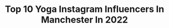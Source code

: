---
title: Top 10 Yoga Instagram Influencers In Manchester In 2022
description: >-
  Find top yoga Instagram influencers in Manchester in 2022. Most popular hashtags: #yoga #fitness #yogaeverydamnday #yogapractice.
platform: Instagram
hits: 5
text_top: Discover the best Instagram profiles on inBeat.
text_bottom: Our database has 5 Instagram influencers like this in Manchester, United Kingdom for you to contact.
profiles:
  - username: "perla_navia"
    fullname: >-
      Perla Navia
    bio: >-
      VIRTUAL YOGA STUDIO 🕉Experience the Best & Most Efficient of the Yoga Techniques LINK TO BOOK ⬇️
    location: "United Kingdom"
    followers: 76271
    engagement: 110
    commentsToLikes: 0.041782
    id: ck135ean00zyn0i19qqe8lfx4
    verified: true
    hashtags: "#yogaeveryday, #yogagirl, #cheshire, #yoga"
  - username: "ellieerobinson_"
    fullname: >-
      E  L  L  I  E
    bio: >-
      Manchester | 🌿| ♑️♏️♏️ Fitness | Fashion @doyoueven athlete 10% link⬇️
    location: "United Kingdom"
    followers: 239573
    engagement: 314
    commentsToLikes: 0.018634
    id: ck55jym6by2lp0i11t810livz
    verified: false
    hashtags: "#workout, #motivation, #gymgirl, #fitness"
  - username: "blueberry.monkey"
    fullname: >-
      NAIMA BOSSI
    bio: >-
      🐒🌱 📍LDN 🇬🇧Lenis 🇪🇸 Francina 🇩🇪Model Pool 🇩🇪 Place Models 🇮🇩 Balistarz Art page @naima_bossi 200h RYT 🧘‍♀️
    location: "United Kingdom"
    followers: 29210
    engagement: 423
    commentsToLikes: 0.013549
    id: ck5q9etrzarfg0i11by2dkebu
    verified: false
    hashtags: "#artist, #miami, #colours, #art"
  - username: "framefitnesssouthampton"
    fullname: >-
      Helen 🇬🇧BROOKSRUNHAPPYTEAM🇬🇧
    bio: >-
      Brooks Run Happy Team 2020 Ambassador @corosglobal @hotpodyogasouthampton @brooksrunninguk @homerunsnacks 20% off code FRAMEFIT
    location: "United Kingdom"
    followers: 19002
    engagement: 315
    commentsToLikes: 0.015083
    id: ck5zv9xgu3u5v0i14f4uirhhk
    verified: false
    hashtags: "#marathontraining, #fitnessmotivation, #mentalhealthawareness, #yoga"
  - username: "akeemojuko"
    fullname: >-
      Akeem Ojuko | Cheekysport Ak
    bio: >-
      #endsars 🇳🇬 - please sign below @cheekysportinsta Founder @wildpeanutfoods - 2 million units sold currently building @getscript.tv
    location: "United Kingdom"
    followers: 20207
    engagement: 468
    commentsToLikes: 0.026062
    id: ck6turtwli1hp0j71m6ho28cs
    verified: false
    hashtags: "#cheekysport, #superrep, #justiceforgeorgefloyd, #hackneymoves"
  - username: "jodi.yogini"
    fullname: >-
      Just Another Yoga Mama
    bio: >-
      🌙 Ambassador @moonchildyogawear discount code MOONCHILDJODI 👩‍👧‍👦 Follow my mama adventures @yoga_mama_and_the_littles
    location: "United Kingdom"
    followers: 28012
    engagement: 441
    commentsToLikes: 0.118578
    id: ck5zwlss46ckd0i14y6gyh99v
    verified: false
    hashtags: "#splits, #yogaposeoftheday, #mondayyoga, #halloween"
  - username: "allaboutnori"
    fullname: >-
      Nori Olivia
    bio: >-
      🥨 German Girl In London 🤸🏻 Yoga Teacher 🦋 Enquiries For Private Yoga Sessions & Collabs: noraoliviacontact@gmail.com
    location: "United Kingdom"
    followers: 51235
    engagement: 572
    commentsToLikes: 0.043817
    id: ck0vyis9h47cs0i19o83o8ggm
    verified: false
    hashtags: "#restaurantandbar, #winespa, #nivealiebe, #iciw"
  - username: "georgewolfmeyer"
    fullname: >-
      George Wolf Meyer
    bio: >-
      🇬🇧 director at @nowtrainingltd 🤸‍♂️ yoga enthusiast ☕ lover of coffee 🦁 + 🌿
    location: "United Kingdom"
    followers: 22364
    engagement: 835
    commentsToLikes: 0.043912
    id: ckf5vxrb2q81k0j23kqsi1f2j
    verified: false
    hashtags: "#yogabalance, #yogafamily, #yogi, #yogaeverydamnday"
  - username: "abbiestoneknight"
    fullname: >-
      Abbie Knight
    bio: >-
      🇬🇧@w_modelmgmt 🎭@findleyravenheart 📸@sandrareynoldsagency Creative chamelon. Yoga & powerlifter 🦎
    location: "United Kingdom"
    followers: 5564
    engagement: 1947
    commentsToLikes: 0.028123
    id: ck5c22sz4wftg0i11s0famyoa
    verified: false
    hashtags: "#blackoutuesday, #justice"
  - username: "abhinavmahajanlife"
    fullname: >-
      ABHINAV MAHAJAN
    bio: >-
      VEGAN I YOGA I AWARE Contact: awareman@yahoo.com
    location: "United Kingdom"
    followers: 170349
    engagement: 1065
    commentsToLikes: 0.009793
    id: ckap75a77iotl0i78bhc9oskq
    verified: false
    hashtags: "#selfmade, #justthoughts, #manofnoego, #abhinavmahajanlife"
---